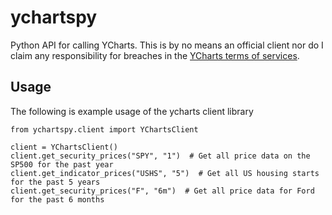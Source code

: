 ychartspy
=========

Python API for calling YCharts. This is by no means an official client nor do I claim
any responsibility for breaches in the [YCharts terms of services][1].

Usage
-----
The following is example usage of the ycharts client library

    from ychartspy.client import YChartsClient

    client = YChartsClient()
    client.get_security_prices("SPY", "1")  # Get all price data on the SP500 for the past year
    client.get_indicator_prices("USHS", "5")  # Get all US housing starts for the past 5 years
    client.get_security_prices("F", "6m")  # Get all price data for Ford for the past 6 months

[1]: http://ycharts.com/about/terms
